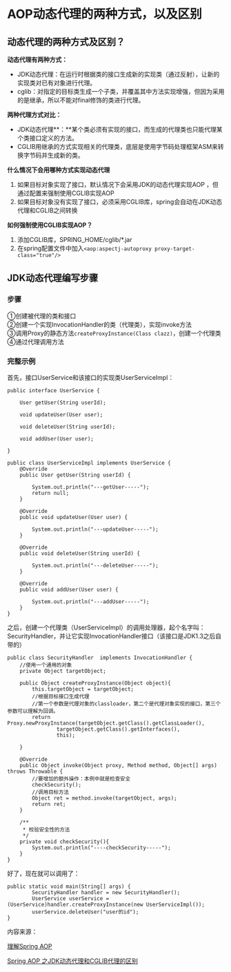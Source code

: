 # AOP动态代理的两种方式，以及区别

## 动态代理的两种方式及区别？

**动态代理有两种方式：**

* JDK动态代理：在运行时根据类的接口生成新的实现类（通过反射），让新的实现类对已有对象进行代理。
* cglib：对指定的目标类生成一个子类，并覆盖其中方法实现增强，但因为采用的是继承，所以不能对final修饰的类进行代理。

**两种代理方式对比：**

* JDK动态代理**：**某个类必须有实现的接口，而生成的代理类也只能代理某个类接口定义的方法。
* CGLIB用继承的方式实现相关的代理类，底层是使用字节码处理框架ASM来转换字节码并生成新的类。

**什么情况下会用哪种方式实现动态代理**

1. 如果目标对象实现了接口，默认情况下会采用JDK的动态代理实现AOP ，但通过配置来强制使用CGLIB实现AOP
2. 如果目标对象没有实现了接口，必须采用CGLIB库，spring会自动在JDK动态代理和CGLIB之间转换

**如何强制使用CGLIB实现AOP？** 

1. 添加CGLIB库，SPRING\_HOME/cglib/\*.jar
2. 在spring配置文件中加入`<aop:aspectj-autoproxy proxy-target-class="true"/>`

## JDK动态代理编写步骤

### 步骤

①创建被代理的类和接口  
②创建一个实现InvocationHandler的类（代理类），实现invoke方法  
③调用Proxy的静态方法`createProxyInstance(Class clazz)`，创建一个代理类  
④通过代理调用方法

### 完整示例

首先，接口UserService和该接口的实现类UserServiceImpl：

```text
public interface UserService {

    User getUser(String userId);

    void updateUser(User user);

    void deleteUser(String userId);

    void addUser(User user);

}

public class UserServiceImpl implements UserService {
    @Override
    public User getUser(String userId) {

        System.out.println("---getUser-----");
        return null;
    }

    @Override
    public void updateUser(User user) {

        System.out.println("---updateUser-----");
    }

    @Override
    public void deleteUser(String userId) {

        System.out.println("---deleteUser-----");
    }

    @Override
    public void addUser(User user) {

        System.out.println("---addUser-----");
    }
}
```

之后，创建一个代理类（UserServiceImpl）的调用处理器，起个名字叫：SecurityHandler，并让它实现InvocationHandler接口（该接口是JDK1.3之后自带的）

```text
public class SecurityHandler  implements InvocationHandler {
    //使用一个通用的对象
    private Object targetObject;

    public Object createProxyInstance(Object object){
        this.targetObject = targetObject;
        //根据目标接口生成代理
        //第一个参数是代理对象的classloader，第二个是代理对象实现的接口，第三个参数可以理解为回调。
        return Proxy.newProxyInstance(targetObject.getClass().getClassLoader(),
                targetObject.getClass().getInterfaces(),
                this);

    }

    @Override
    public Object invoke(Object proxy, Method method, Object[] args) throws Throwable {
        //要增加的额外操作：本例中就是检查安全
        checkSecurity();
        //调用目标方法
        Object ret = method.invoke(targetObject, args);
        return ret;
    }

    /**
     * 校验安全性的方法
     */
    private void checkSecurity(){
        System.out.println("----checkSecurity-----");
    }
}
```

好了，现在就可以调用了：

```text
public static void main(String[] args) {
        SecurityHandler handler = new SecurityHandler();
        UserService userService = (UserService)handler.createProxyInstance(new UserServiceImpl());
        userService.deleteUser("user的id");
}
```

内容来源：

[理解Spring AOP](https://www.jianshu.com/p/58d6901e2cbd)

[Spring AOP 之JDK动态代理和CGLIB代理的区别](http://youyu4.iteye.com/blog/2348704)

